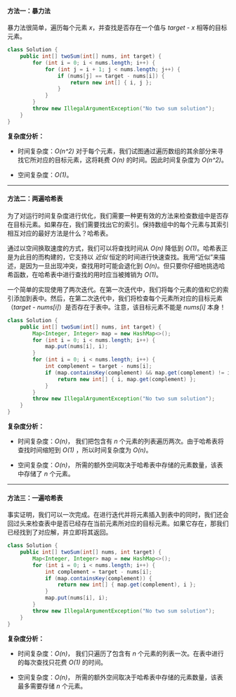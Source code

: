 #### 方法一：暴力法

暴力法很简单，遍历每个元素 *x*，并查找是否存在一个值与 *target - x* 相等的目标元素。

```java [rkfa5BFX-Java]
class Solution {
    public int[] twoSum(int[] nums, int target) {
        for (int i = 0; i < nums.length; i++) {
            for (int j = i + 1; j < nums.length; j++) {
                if (nums[j] == target - nums[i]) {
                    return new int[] { i, j };
                }
            }
        }
        throw new IllegalArgumentException("No two sum solution");
    }
}
```

**复杂度分析：**

* 时间复杂度：*O(n^2)*
对于每个元素，我们试图通过遍历数组的其余部分来寻找它所对应的目标元素，这将耗费 *O(n)* 的时间。因此时间复杂度为 *O(n^2)*。

* 空间复杂度：*O(1)*。


---

#### 方法二：两遍哈希表

为了对运行时间复杂度进行优化，我们需要一种更有效的方法来检查数组中是否存在目标元素。如果存在，我们需要找出它的索引。保持数组中的每个元素与其索引相互对应的最好方法是什么？哈希表。

通过以空间换取速度的方式，我们可以将查找时间从 *O(n)* 降低到 *O(1)*。哈希表正是为此目的而构建的，它支持以 *近似* 恒定的时间进行快速查找。我用“近似”来描述，是因为一旦出现冲突，查找用时可能会退化到 *O(n)*。但只要你仔细地挑选哈希函数，在哈希表中进行查找的用时应当被摊销为 *O(1)*。

一个简单的实现使用了两次迭代。在第一次迭代中，我们将每个元素的值和它的索引添加到表中。然后，在第二次迭代中，我们将检查每个元素所对应的目标元素（*target - nums[i]*）是否存在于表中。注意，该目标元素不能是 *nums[i]* 本身！

```java [ravCf32e-Java]
class Solution {
    public int[] twoSum(int[] nums, int target) {
        Map<Integer, Integer> map = new HashMap<>();
        for (int i = 0; i < nums.length; i++) {
            map.put(nums[i], i);
        }
        for (int i = 0; i < nums.length; i++) {
            int complement = target - nums[i];
            if (map.containsKey(complement) && map.get(complement) != i) {
                return new int[] { i, map.get(complement) };
            }
        }
        throw new IllegalArgumentException("No two sum solution");
    }
}

```


**复杂度分析：**

* 时间复杂度：*O(n)*，
我们把包含有 *n* 个元素的列表遍历两次。由于哈希表将查找时间缩短到 *O(1)* ，所以时间复杂度为 *O(n)*。

* 空间复杂度：*O(n)*，
所需的额外空间取决于哈希表中存储的元素数量，该表中存储了 *n* 个元素。





---

#### 方法三：一遍哈希表

事实证明，我们可以一次完成。在进行迭代并将元素插入到表中的同时，我们还会回过头来检查表中是否已经存在当前元素所对应的目标元素。如果它存在，那我们已经找到了对应解，并立即将其返回。

```java [pPe2dJEs-Java]
class Solution {
    public int[] twoSum(int[] nums, int target) {
        Map<Integer, Integer> map = new HashMap<>();
        for (int i = 0; i < nums.length; i++) {
            int complement = target - nums[i];
            if (map.containsKey(complement)) {
                return new int[] { map.get(complement), i };
            }
            map.put(nums[i], i);
        }
        throw new IllegalArgumentException("No two sum solution");
    }
}

```


**复杂度分析：**

* 时间复杂度：*O(n)*，
我们只遍历了包含有 *n* 个元素的列表一次。在表中进行的每次查找只花费 *O(1)* 的时间。

* 空间复杂度：*O(n)*，
所需的额外空间取决于哈希表中存储的元素数量，该表最多需要存储 *n* 个元素。